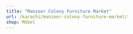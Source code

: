 ```yaml
---
title: "Manzoor Colony Furniture Market"
url: /karachi/manzoor-colony-furniture-market/
shop: Möbel
---
```


